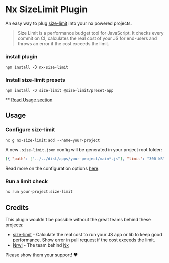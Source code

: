 # Nx SizeLimit Plugin

An easy way to plug [size-limit](https://github.com/ai/size-limit) into your nx powered projects.

> Size Limit is a performance budget tool for JavaScript. It checks every commit on CI, calculates the real cost of your JS for end-users and throws an error if the cost exceeds the limit.

### install plugin

```
npm install -D nx-size-limit
```

### Install size-limit presets

```
npm install -D size-limit @size-limit/preset-app
```

** [Read Usage section](https://github.com/ai/size-limit#usage)

## Usage

### Configure size-limit

```
nx g nx-size-limit:add --name=your-project
```
A new `.size-limit.json` config will be generated in your project root folder:

```json
[{ "path": ["../../dist/apps/your-project/main*.js"], "limit": "300 kB" }]
```

Read more on the configuration options [here](https://github.com/ai/size-limit#limits-config).

### Run a limit check
```
nx run your-project:size-limit
```

## Credits

This plugin wouldn't be possible without the great teams behind these projects:

- [size-limit](https://github.com/ai/size-limit) - Calculate the real cost to run your JS app or lib to keep good performance. Show error in pull request if the cost exceeds the limit.
- [Nrwl](https://github.com/nrwl) - The team behind [Nx](https://github.com/nrwl/nx)

Please show them your support! ❤️
